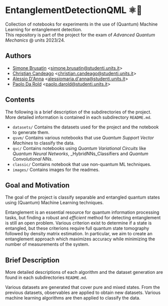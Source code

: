 # EntanglementDetectionQML ⚛🤖

Collection of notebooks for experiments in the use of (Quantum) Machine Learning for entanglement detection.  
This repository is part of the project for the exam of _Advanced Quantum Mechanics_ @ units 2023/24.

## Authors

- [Simone Brusatin](https://github.com/Brusa99) <[simone.brusatin@studenti.units.it](mailto:simone.brusatin@studenti.units.it)>  
- [Christian Candeago](https://github.com/oooidw) <[christian.candeago@studenti.units.it](mailto:CHRISTIAN.CANDEAGO@studenti.units.it)>  
- [Alessio D'Anna](https://github.com/Alessio-DAnna) <[alessiomaria.d'anna@studenti.units.it](mailto:ALESSIOMARIA.D'ANNA@studenti.units.it)>  
- [Paolo Da Rold](https://github.com/paolodr98) <[paolo.darold@studenti.units.it](mailto:PAOLO.DAROLD@studenti.units.it)>


## Contents

The following is a brief description of the subdirectories of the project.
More detailed information is contained in each subdirectory `README.md`.

- `datasets/` Contains the datasets used for the project and the notebook to generate them.
- `qsvm/` Contains various notebooks that use _Quantum Support Vector Machines_ to classify the data.
- `qvc/` Contains notebooks using _Quantum Variational Circuits_ like _Quantum Neural Networks_, _HybridNNs_Classifiers and _Quantum Convolutional NNs_.
- `classic/` Contains notebook that use non-quantum ML techniques.
- `images/` Contains images for the readmes.


## Goal and Motivation

The goal of the project is classify separable and entangled quantum states using (Quantum) Machine Learning techniques.

Entanglement is an essential resource for quantum information processing tasks, but finding a robust and _efficient_ method for detecting entanglement is still an open problem.
Various criterion exist to determine if a state is entangled, but these criterions require full quantum state tomography followed by density matrix estimation.
In particular, we aim to create an entanglement approach which maximizes accuracy while minimizing the number of measurements of the system.


## Brief Description

More detailed descriptions of each algorithm and the dataset generation are found in each subdirectories `README.md`.

Various datasets are generated that cover pure and mixed states.
From the previous datasets, observables are applied to obtain new datasets.
Various machine learning algorithms are then applied to classify the data.
